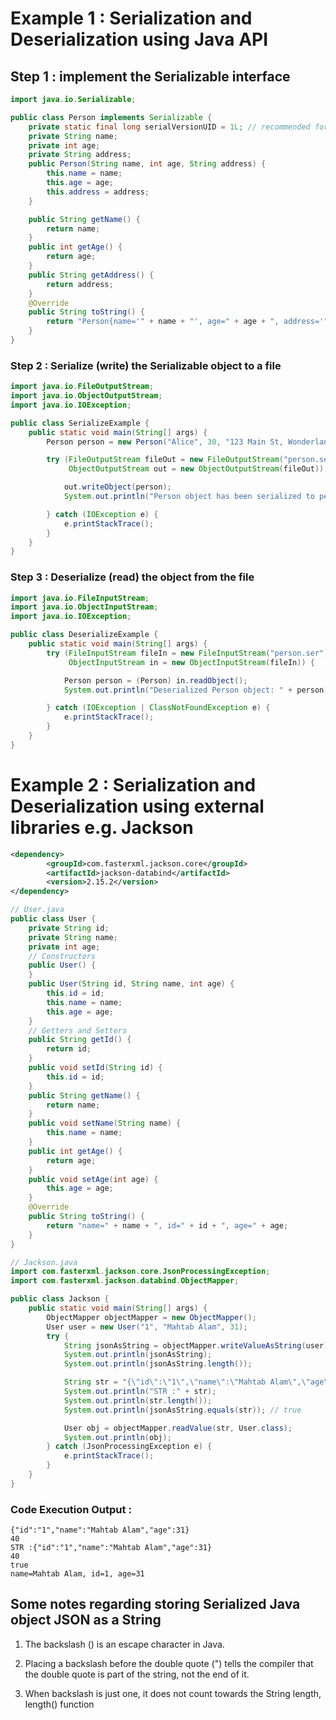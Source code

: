 # Example 1 : Serialization and Deserialization using Java API

## Step 1 : implement the Serializable interface
```java
import java.io.Serializable;

public class Person implements Serializable {
    private static final long serialVersionUID = 1L; // recommended for Serializable classes
    private String name;
    private int age;
    private String address;
    public Person(String name, int age, String address) {
        this.name = name;
        this.age = age;
        this.address = address;
    }

    public String getName() {
        return name;
    }
    public int getAge() {
        return age;
    }
    public String getAddress() {
        return address;
    }
    @Override
    public String toString() {
        return "Person{name='" + name + "', age=" + age + ", address='" + address + "'}";
    }
}
```

### Step 2 : Serialize (write) the Serializable object to a file
```java
import java.io.FileOutputStream;
import java.io.ObjectOutputStream;
import java.io.IOException;

public class SerializeExample {
    public static void main(String[] args) {
        Person person = new Person("Alice", 30, "123 Main St, Wonderland");

        try (FileOutputStream fileOut = new FileOutputStream("person.ser");
             ObjectOutputStream out = new ObjectOutputStream(fileOut)) {

            out.writeObject(person);
            System.out.println("Person object has been serialized to person.ser");

        } catch (IOException e) {
            e.printStackTrace();
        }
    }
}
```
### Step 3 : Deserialize (read) the object from the file 
```java
import java.io.FileInputStream;
import java.io.ObjectInputStream;
import java.io.IOException;

public class DeserializeExample {
    public static void main(String[] args) {
        try (FileInputStream fileIn = new FileInputStream("person.ser");
             ObjectInputStream in = new ObjectInputStream(fileIn)) {

            Person person = (Person) in.readObject();
            System.out.println("Deserialized Person object: " + person);

        } catch (IOException | ClassNotFoundException e) {
            e.printStackTrace();
        }
    }
}
```


# Example 2 : Serialization and Deserialization using external libraries e.g. Jackson
```xml
<dependency>
	    <groupId>com.fasterxml.jackson.core</groupId>
	    <artifactId>jackson-databind</artifactId>
	    <version>2.15.2</version>
</dependency>
```


```java
// User.java
public class User {
    private String id;
    private String name;
    private int age;
    // Constructors
    public User() {
    }
    public User(String id, String name, int age) {
        this.id = id;
        this.name = name;
        this.age = age;
    }
    // Getters and Setters
    public String getId() {
        return id;
    }
    public void setId(String id) {
        this.id = id;
    }
    public String getName() {
        return name;
    }
    public void setName(String name) {
        this.name = name;
    }
    public int getAge() {
        return age;
    }
    public void setAge(int age) {
        this.age = age;
    }
    @Override
    public String toString() {
        return "name=" + name + ", id=" + id + ", age=" + age;
    }
}

// Jackson.java
import com.fasterxml.jackson.core.JsonProcessingException;
import com.fasterxml.jackson.databind.ObjectMapper;

public class Jackson {
    public static void main(String[] args) {
        ObjectMapper objectMapper = new ObjectMapper();
        User user = new User("1", "Mahtab Alam", 31);
        try {
            String jsonAsString = objectMapper.writeValueAsString(user);
            System.out.println(jsonAsString);
            System.out.println(jsonAsString.length());

            String str = "{\"id\":\"1\",\"name\":\"Mahtab Alam\",\"age\":31}";
            System.out.println("STR :" + str);
            System.out.println(str.length());
            System.out.println(jsonAsString.equals(str)); // true

            User obj = objectMapper.readValue(str, User.class);
            System.out.println(obj);
        } catch (JsonProcessingException e) {
            e.printStackTrace();
        }
    }
}
```

### Code Execution Output :
```
{"id":"1","name":"Mahtab Alam","age":31}
40
STR :{"id":"1","name":"Mahtab Alam","age":31}
40
true
name=Mahtab Alam, id=1, age=31
```

## Some notes regarding storing Serialized Java object JSON as a String

1. The backslash (\) is an escape character in Java.

2. Placing a backslash before the double quote (\") tells the compiler that the double quote is part of the string, not the end of it.

3. When backslash is just one, it does not count towards the String length, length() function
